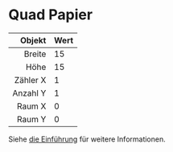 # Quad Papier

|   Objekt | Wert |
| --------:|:---- |
|   Breite | 15   |
|     Höhe | 15   |
| Zähler X | 1    |
| Anzahl Y | 1    |
|   Raum X | 0    |
|   Raum Y | 0    |

Siehe [die Einführung](intro) für weitere Informationen.
